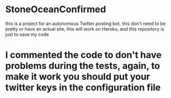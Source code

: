 # StoneOceanConfirmed

this is a project for an autonomous Twitter posting bot, this don't need to be pretty or have an actual site, this will work on Heroku, and this repository is just to save my code

# I commented the code to don't have problems during the tests, again, to make it work you should put your twitter keys in the configuration file
